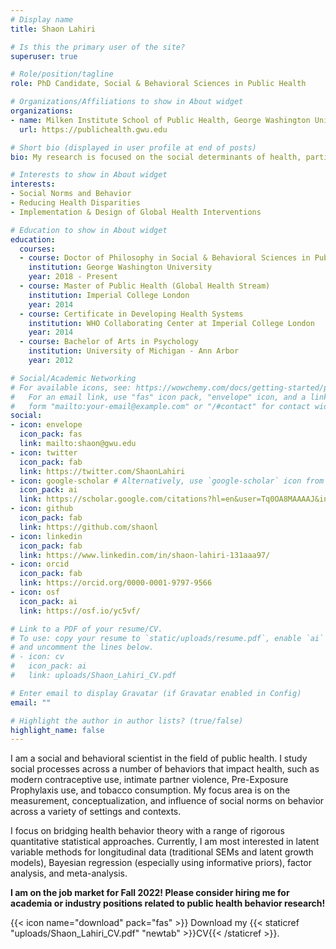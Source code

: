 ```yaml
---
# Display name
title: Shaon Lahiri

# Is this the primary user of the site?
superuser: true

# Role/position/tagline
role: PhD Candidate, Social & Behavioral Sciences in Public Health

# Organizations/Affiliations to show in About widget
organizations:
- name: Milken Institute School of Public Health, George Washington University
  url: https://publichealth.gwu.edu

# Short bio (displayed in user profile at end of posts)
bio: My research is focused on the social determinants of health, particularly how social norms influence behavior.

# Interests to show in About widget
interests:
- Social Norms and Behavior
- Reducing Health Disparities
- Implementation & Design of Global Health Interventions

# Education to show in About widget
education:
  courses:
  - course: Doctor of Philosophy in Social & Behavioral Sciences in Public Health
    institution: George Washington University
    year: 2018 - Present
  - course: Master of Public Health (Global Health Stream)
    institution: Imperial College London
    year: 2014
  - course: Certificate in Developing Health Systems
    institution: WHO Collaborating Center at Imperial College London
    year: 2014
  - course: Bachelor of Arts in Psychology
    institution: University of Michigan - Ann Arbor
    year: 2012

# Social/Academic Networking
# For available icons, see: https://wowchemy.com/docs/getting-started/page-builder/#icons
#   For an email link, use "fas" icon pack, "envelope" icon, and a link in the
#   form "mailto:your-email@example.com" or "/#contact" for contact widget.
social:
- icon: envelope
  icon_pack: fas
  link: mailto:shaon@gwu.edu
- icon: twitter
  icon_pack: fab
  link: https://twitter.com/ShaonLahiri
- icon: google-scholar # Alternatively, use `google-scholar` icon from `ai` icon pack
  icon_pack: ai
  link: https://scholar.google.com/citations?hl=en&user=Tq0OA8MAAAAJ&inst=4307253268406932729
- icon: github
  icon_pack: fab
  link: https://github.com/shaonl
- icon: linkedin
  icon_pack: fab
  link: https://www.linkedin.com/in/shaon-lahiri-131aaa97/
- icon: orcid
  icon_pack: fab
  link: https://orcid.org/0000-0001-9797-9566
- icon: osf
  icon_pack: ai
  link: https://osf.io/yc5vf/

# Link to a PDF of your resume/CV.
# To use: copy your resume to `static/uploads/resume.pdf`, enable `ai` icons in `params.toml`, 
# and uncomment the lines below.
# - icon: cv
#   icon_pack: ai
#   link: uploads/Shaon_Lahiri_CV.pdf

# Enter email to display Gravatar (if Gravatar enabled in Config)
email: ""

# Highlight the author in author lists? (true/false)
highlight_name: false
---
```


I am a social and behavioral scientist in the field of public health. I study social processes across a number of behaviors that impact health, such as modern contraceptive use, intimate partner violence, Pre-Exposure Prophylaxis use, and tobacco consumption. My focus area is on the measurement, conceptualization, and influence of social norms on behavior across a variety of settings and contexts.

I focus on bridging health behavior theory with a range of rigorous quantitative statistical approaches. Currently, I am most interested in latent variable methods for longitudinal data (traditional SEMs and latent growth models), Bayesian regression (especially using informative priors), factor analysis, and meta-analysis.

<b>I am on the job market for Fall 2022! Please consider hiring me for academia or industry positions related to public health behavior research!</b>


{{< icon name="download" pack="fas" >}} Download my {{< staticref "uploads/Shaon_Lahiri_CV.pdf" "newtab" >}}CV{{< /staticref >}}.
